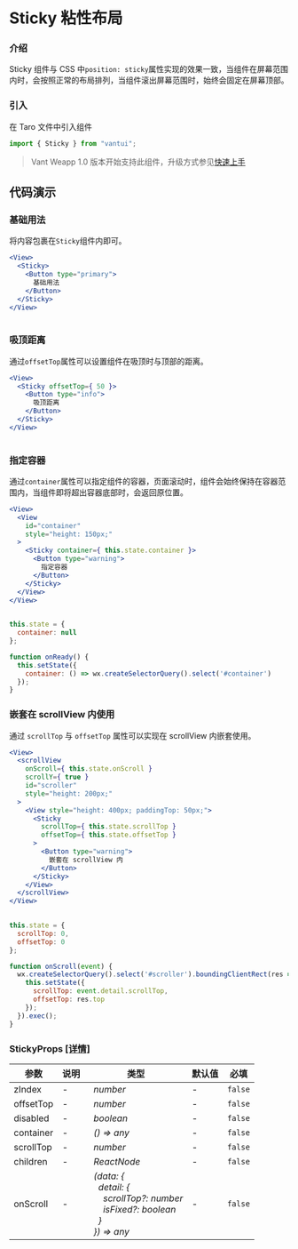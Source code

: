 # Sticky 粘性布局

### 介绍

Sticky 组件与 CSS 中`position: sticky`属性实现的效果一致，当组件在屏幕范围内时，会按照正常的布局排列，当组件滚出屏幕范围时，始终会固定在屏幕顶部。

### 引入

在 Taro 文件中引入组件

```js
import { Sticky } from "vantui"; 
```

> Vant Weapp 1.0 版本开始支持此组件，升级方式参见[快速上手](#/quickstart)

## 代码演示

### 基础用法

将内容包裹在`Sticky`组件内即可。

```jsx
<View>
  <Sticky>
    <Button type="primary">
      基础用法
    </Button>
  </Sticky>
</View>
 
```

### 吸顶距离

通过`offsetTop`属性可以设置组件在吸顶时与顶部的距离。

```jsx
<View>
  <Sticky offsetTop={ 50 }>
    <Button type="info">
      吸顶距离
    </Button>
  </Sticky>
</View>
 
```

### 指定容器

通过`container`属性可以指定组件的容器，页面滚动时，组件会始终保持在容器范围内，当组件即将超出容器底部时，会返回原位置。

```jsx
<View>
  <View
    id="container"
    style="height: 150px;"
  >
    <Sticky container={ this.state.container }>
      <Button type="warning">
        指定容器
      </Button>
    </Sticky>
  </View>
</View>
 
```

```js
this.state = {
  container: null
};

function onReady() {
  this.setState({
    container: () => wx.createSelectorQuery().select('#container')
  });
} 
```

### 嵌套在 scrollView 内使用

通过 `scrollTop` 与 `offsetTop` 属性可以实现在 scrollView 内嵌套使用。

```jsx
<View>
  <scrollView
    onScroll={ this.state.onScroll }
    scrollY={ true }
    id="scroller"
    style="height: 200px;"
  >
    <View style="height: 400px; paddingTop: 50px;">
      <Sticky
        scrollTop={ this.state.scrollTop }
        offsetTop={ this.state.offsetTop }
      >
        <Button type="warning">
          嵌套在 scrollView 内
        </Button>
      </Sticky>
    </View>
  </scrollView>
</View>
 
```

```js
this.state = {
  scrollTop: 0,
  offsetTop: 0
};

function onScroll(event) {
  wx.createSelectorQuery().select('#scroller').boundingClientRect(res => {
    this.setState({
      scrollTop: event.detail.scrollTop,
      offsetTop: res.top
    });
  }).exec();
} 
```
### StickyProps [[详情]](https://github.com/AntmJS/vantui/tree/main/packages/vantui/types/sticky.d.ts)   

| 参数 | 说明 | 类型 | 默认值 | 必填 |
| --- | --- | --- | --- | --- |
| zIndex | - | _&nbsp;&nbsp;number<br/>_ | - | `false` |
| offsetTop | - | _&nbsp;&nbsp;number<br/>_ | - | `false` |
| disabled | - | _&nbsp;&nbsp;boolean<br/>_ | - | `false` |
| container | - | _&nbsp;&nbsp;()&nbsp;=>&nbsp;any<br/>_ | - | `false` |
| scrollTop | - | _&nbsp;&nbsp;number<br/>_ | - | `false` |
| children | - | _&nbsp;&nbsp;ReactNode<br/>_ | - | `false` |
| onScroll | - | _&nbsp;&nbsp;(data:&nbsp;{<br/>&nbsp;&nbsp;&nbsp;&nbsp;detail:&nbsp;{<br/>&nbsp;&nbsp;&nbsp;&nbsp;&nbsp;&nbsp;scrollTop?:&nbsp;number<br/>&nbsp;&nbsp;&nbsp;&nbsp;&nbsp;&nbsp;isFixed?:&nbsp;boolean<br/>&nbsp;&nbsp;&nbsp;&nbsp;}<br/>&nbsp;&nbsp;})&nbsp;=>&nbsp;any<br/>_ | - | `false` |

